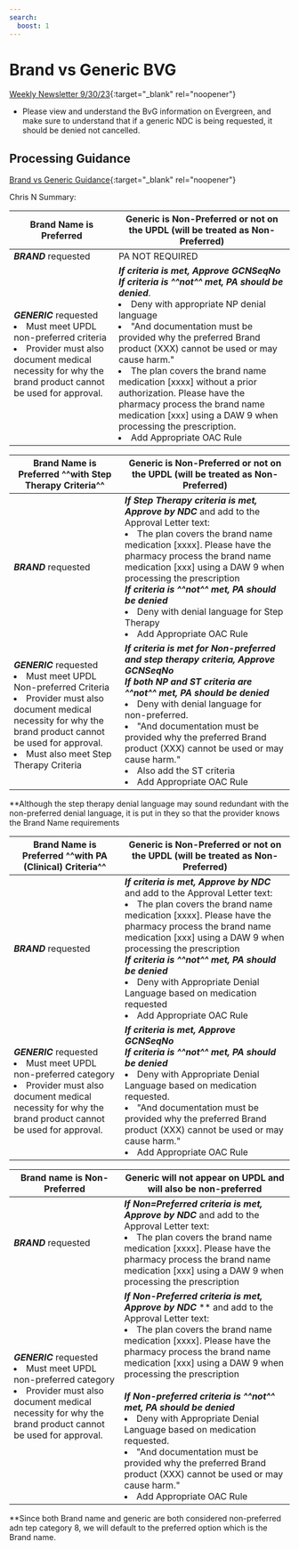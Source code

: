 ```yaml
---
search:
  boost: 1
---
```


#  Brand vs Generic BVG

[Weekly Newsletter 9/30/23](https://mygainwell-my.sharepoint.com.mcas.ms/:w:/g/personal/christopher_nguyen_gainwelltechnologies_com/Ee8xpAgp-SFFnLMdXceHSyIBUI18Re2GVRUtBFGZ4MDcBw?e=pCKFCy){:target="_blank" rel="noopener"}

- Please view and understand the BvG information on Evergreen, and make sure to understand that if a generic NDC is being requested, it should be denied not cancelled.

## Processing Guidance

[Brand vs Generic Guidance](https://mygainwell-my.sharepoint.com/:w:/g/personal/christopher_nguyen_gainwelltechnologies_com/ESGPMVc2WRVBlOQuBjUQ_qkB-8UubTCJ9Uo6XOZmakN7TQ?e=rq5gMY){:target="_blank" rel="noopener"}

Chris N Summary:

| Brand Name is Preferred | Generic is Non-Preferred or not on the UPDL (will be treated as Non-Preferred) | 
|----- | ------|
| ***BRAND*** requested  | PA NOT REQUIRED |
| ***GENERIC*** requested <li> Must meet UPDL non-preferred criteria</li><li>Provider must also document medical necessity for why the brand product cannot be used for approval.</li> | ***If criteria is met, Approve GCNSeqNo***</br>***If criteria is ^^not^^ met, PA should be denied***. <li>Deny with appropriate NP denial language</li><li>"And documentation must be provided why the preferred Brand product (XXX) cannot be used or may cause harm."</li><li>The plan covers the brand name medication [xxxx] without a prior authorization. Please have the pharmacy process the brand name medication [xxx] using a DAW 9 when processing the prescription.</li><li>Add Appropriate OAC Rule</li> |


| Brand Name is Preferred ^^with Step Therapy Criteria^^ | Generic is Non-Preferred or not on the UPDL (will be treated as Non-Preferred) |
|----- | ------|
| ***BRAND*** requested  | ***If Step Therapy criteria is met, Approve by NDC*** and add to the Approval Letter text: <li>The plan covers the brand name medication [xxxx]. Please have the pharmacy process the brand name medication [xxx] using a DAW 9 when processing the prescription</li> ***If criteria is ^^not^^ met, PA should be denied***<li>Deny with denial language for Step Therapy</li><li>Add Appropriate OAC Rule</li> |
| ***GENERIC*** requested<li> Must meet UPDL Non-preferred Criteria</li><li>Provider must also document medical necessity for why the brand product cannot be used for approval.</li><li>Must also meet Step Therapy Criteria</li> | ***If criteria is met for Non-preferred and step therapy criteria, Approve GCNSeqNo***</br>***If both NP and ST criteria are ^^not^^ met, PA should be denied*** <li>Deny with denial language for non-preferred.</li><li>"And documentation must be provided why the preferred Brand product (XXX) cannot be used or may cause harm."</li><li>Also add the ST criteria</li><li>Add Appropriate OAC Rule</li> |

**Although the step therapy denial language may sound redundant with the non-preferred denial language, it is put in they so that the provider knows the Brand Name requirements 

| Brand Name is Preferred ^^with PA (Clinical) Criteria^^ | Generic is Non-Preferred or not on the UPDL (will be treated as Non-Preferred) |
|----- | ------|
| ***BRAND*** requested  | ***If criteria is met, Approve by NDC*** and add to the Approval Letter text: <li>The plan covers the brand name medication [xxxx]. Please have the pharmacy process the brand name medication [xxx] using a DAW 9 when processing the prescription</li> ***If criteria is ^^not^^ met, PA should be denied***<li>Deny with Appropriate Denial Language based on medication requested</li><li>Add Appropriate OAC Rule</li> |
| ***GENERIC*** requested<li> Must meet UPDL non-preferred category</li><li>Provider must also document medical necessity for why the brand product cannot be used for approval.</li> | ***If criteria is met, Approve GCNSeqNo***</br>***If criteria is ^^not^^ met, PA should be denied*** <li>Deny with Appropriate Denial Language based on medication requested.</li><li>"And documentation must be provided why the preferred Brand product (XXX) cannot be used or may cause harm."</li><li>Add Appropriate OAC Rule</li> |

| Brand name is Non-Preferred | Generic will not appear on UPDL and will also be non-preferred | 
|----- | ------|
| ***BRAND*** requested  | ***If Non=Preferred criteria is met, Approve by NDC*** and add to the Approval Letter text: <li>The plan covers the brand name medication [xxxx]. Please have the pharmacy process the brand name medication [xxx] using a DAW 9 when processing the prescription</li> | ***If criteria is ^^not^^ met, PA should be denied***<li>with the appropriate Non-Preferred Denial Language</li><li>Add Appropriate OAC Rule</li> |
| ***GENERIC*** requested<li> Must meet UPDL non-preferred category</li><li>Provider must also document medical necessity for why the brand product cannot be used for approval.</li> | ***If Non-Preferred criteria is met, Approve by NDC*** ** and add to the Approval Letter text: <li>The plan covers the brand name medication [xxxx]. Please have the pharmacy process the brand name medication [xxx] using a DAW 9 when processing the prescription</li> </br> ***If Non-preferred criteria is ^^not^^ met, PA should be denied*** <li>Deny with Appropriate Denial Language based on medication requested.</li><li>"And documentation must be provided why the preferred Brand product (XXX) cannot be used or may cause harm."</li><li>Add Appropriate OAC Rule</li> |

**Since both Brand name and generic are both considered non-preferred adn tep category 8, we will default to the preferred option which is the Brand name. 


